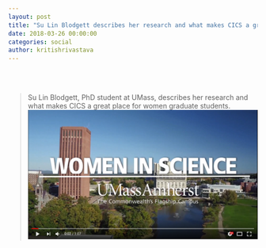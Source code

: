```yaml
---
layout: post
title: "Su Lin Blodgett describes her research and what makes CICS a great place for women graduate students"
date: 2018-03-26 00:00:00
categories: social
author: kritishrivastava
---
```

<br/><br/>
>Su Lin Blodgett, PhD student at UMass, describes her research and what makes CICS a great place for women graduate students.
[![Su's experience](/images/su-youtube_video.PNG)](https://www.youtube.com/watch?v=wZMX8mb1ln8)







